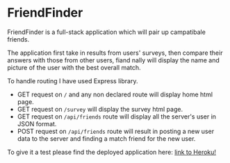 # FriendFinder

FriendFinder is a full-stack application which will pair up campatibale friends.

The application first take in results from users' surveys, then compare their answers with those from other users, fiand nally will display the name and picture of the user with the best overall match.

To handle routing I have used Express library.
* GET request on ```/``` and any non declared route will display home html page.
* GET request on ```/survey``` will display the survey html page.
* GET request on ```/api/friends``` route will display all the server's user in JSON format. 
* POST request on ```/api/friends``` route will result in posting a new user data to the server and finding a match friend for the new user.

To give it a test please find the deployed application here: [link to Heroku!](https://find-friend-01.herokuapp.com/)